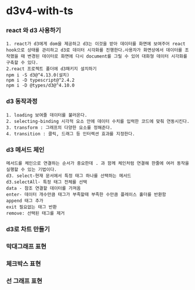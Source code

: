 # d3v4-with-ts

### react 와 d3 사용하기 

    
    1. react가 d3에게 dom을 제공하고 d3는 이것을 받아 데이터를 화면에 보여주어 react hook으로 상태를 관리하고 d3로 데이터 시각화를 진행한다.사용자가 화면상에서 데이터를 조작했을 때 변경된 데이터로 화면에 다시 document를 그릴 수 있어 대화형 데이터 시각화를 구축할 수 있다.
    2.react 프로젝트 폴더에 d3패키지 설치하기 
    npm i -S d3@^4.13.0(설치)
    npm i -D typescript@^2.4.2
    npm i -D @types/d3@^4.10.0
    

### d3 동작과정 


    1. loading 보여줄 데이터를 불러온다.
    2. selecting-binding 시각적 요소 안에 데이터 수치를 입력한 코드에 맞춰 연동시킨다.
    3. transform : 그래프의 다양한 요소를 정해준다.
    4. transition : 클릭, 드래그 등 인터렉션 효과를 지정한다.
    
    
### d3 메서드 체인 

    메서드를 체인으로 연결하는 순서가 중요한데 . 과 함께 체인처럼 연결해 한줄에 여러 동작을 실행할 수 있는 기법이다.
    d3. select-현재 문서에서 특정 태그 하나를 선택하는 메서드
    d3.selectAll- 특정 태그 전체를 선택
    data - 참조 연결할 데이터를 가져옴
    enter- 데이터 개수만큼 태그가 부족할때 부족한 수만큼 플레이스 홀더를 반환함
    append 태그 추가
    exit 필요없는 태그 반환 
    remove: 선택된 태그를 제거
    
    
    
### d3로 차트 만들기

### 막대그래프 표현 

### 체크박스 표현

### 선 그래프 표현
